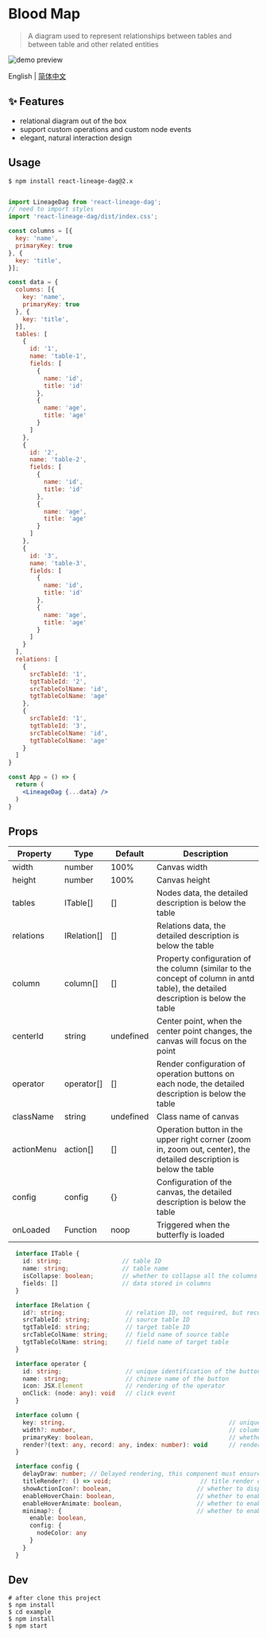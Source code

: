 # Blood Map

> A diagram used to represent relationships between tables and between table and other related entities

![demo preview](https://img.alicdn.com/imgextra/i4/O1CN01ou8wTq20SQv4AnedD_!!6000000006848-1-tps-1337-761.gif)

English | [简体中文](./README.md)

## ✨ Features

- relational diagram out of the box
- support custom operations and custom node events
- elegant, natural interaction design

## Usage

```shell
$ npm install react-lineage-dag@2.x
```


```jsx

import LineageDag from 'react-lineage-dag';
// need to import styles
import 'react-lineage-dag/dist/index.css';

const columns = [{
  key: 'name',
  primaryKey: true
}, {
  key: 'title',
}];

const data = {
  columns: [{
    key: 'name',
    primaryKey: true
  }, {
    key: 'title',
  }],
  tables: [
    {
      id: '1',
      name: 'table-1',
      fields: [
        {
          name: 'id',
          title: 'id'
        },
        {
          name: 'age',
          title: 'age'
        }
      ]
    },
    {
      id: '2',
      name: 'table-2',
      fields: [
        {
          name: 'id',
          title: 'id'
        },
        {
          name: 'age',
          title: 'age'
        }
      ]      
    },
    {
      id: '3',
      name: 'table-3',
      fields: [
        {
          name: 'id',
          title: 'id'
        },
        {
          name: 'age',
          title: 'age'
        }
      ]      
    }    
  ],
  relations: [
    {
      srcTableId: '1',
      tgtTableId: '2',
      srcTableColName: 'id',
      tgtTableColName: 'age'
    },
    {
      srcTableId: '1',
      tgtTableId: '3',
      srcTableColName: 'id',
      tgtTableColName: 'age'
    }
  ]
}

const App = () => {
  return (
    <LineageDag {...data} />
  )
}
```

## Props

| Property | Type | Default | Description |
| ---- | ---- | ---- | ---- |
| width | number | 100% | Canvas width |
| height | number | 100% | Canvas height |
| tables | ITable[] | [] | Nodes data, the detailed description is below the table |
| relations | IRelation[] | [] | Relations data, the detailed description is below the table |
| column | column[] | [] | Property configuration of the column (similar to the concept of column in antd table), the detailed description is below the table |
| centerId | string | undefined | Center point, when the center point changes, the canvas will focus on the point |
| operator | operator[] | [] | Render configuration of operation buttons on each node, the detailed description is below the table |
| className | string | undefined | Class name of canvas |
| actionMenu | action[] | [] | Operation button in the upper right corner (zoom in, zoom out, center), the detailed description is below the table |
| config | config | {} | Configuration of the canvas, the detailed description is below the table |
| onLoaded | Function | noop | Triggered when the butterfly is loaded |

```ts
  interface ITable {
    id: string;                 // table ID
    name: string;               // table name
    isCollapse: boolean;        // whether to collapse all the columns
    fields: []                  // data stored in columns
  }

  interface IRelation {
    id?: string;                 // relation ID, not required, but recommended
    srcTableId: string;          // source table ID
    tgtTableId: string;          // target table ID
    srcTableColName: string;     // field name of source table
    tgtTableColName: string;     // field name of target table
  }

  interface operator {
    id: string;                  // unique identification of the button
    name: string;                // chinese name of the button
    icon: JSX.Element            // rendering of the operator
    onClick: (node: any): void   // click event
  }

  interface column {
    key: string,                                              // unique identification of the column
    width?: number,                                           // column width
    primaryKey: boolean,                                      // whether the value corresponding to the key of this column is a key-value pair, corresponding to the primary key concept of the column in antd
    render?(text: any, record: any, index: number): void      // rendering method of the column
  }

  interface config {
    delayDraw: number; // Delayed rendering, this component must ensure that the canvas container rendering (including animation execution) is completed before rendering, otherwise the coordinates will be offset, such as: antd's modal animation
    titleRender?: () => void;                         // title render of custom node
    showActionIcon?: boolean,                        // whether to display the operation icons: zoom in, zoom out, focus
    enableHoverChain: boolean,                       // whether to enable highlight the chain when hovering
    enableHoverAnimate: boolean,                     // whether to enable highlight the chain with animate when hovering
    minimap?: {                                      // whether to enable thumbnail
      enable: boolean,
      config: {
        nodeColor: any
      }
    }
  }
```

## Dev

```shell
# after clone this project
$ npm install
$ cd example
$ npm install
$ npm start
```